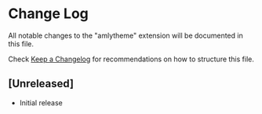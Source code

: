 # Change Log

All notable changes to the "amlytheme" extension will be documented in this file.

Check [Keep a Changelog](http://keepachangelog.com/) for recommendations on how to structure this file.

## [Unreleased]

- Initial release